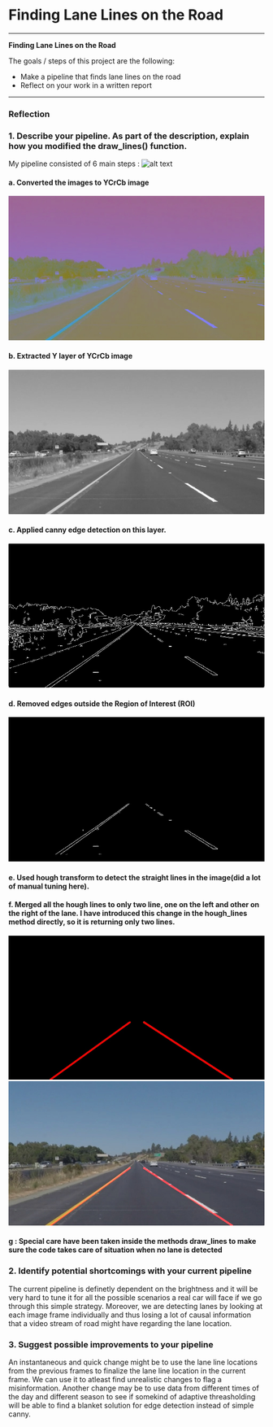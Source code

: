 # **Finding Lane Lines on the Road** 

---

**Finding Lane Lines on the Road**

The goals / steps of this project are the following:
* Make a pipeline that finds lane lines on the road
* Reflect on your work in a written report


[//]: # (Image References)

[image1]: ./test_images/solidYellowLeft.jpg "Original"
[image2]: ./test_images_output/YCrCb/output_solidYellowLeft.jpg "YCrCb"
[image3]: ./test_images_output/layer0/output_solidYellowLeft.jpg "Layer 0 of YCrCb"
[image4]: ./test_images_output/canny/output_solidYellowLeft.jpg "Canny Detected Edges"
[image5]: ./test_images_output/ROI/output_solidYellowLeft.jpg "Edges in ROI"
[image6]: ./test_images_output/rightAndLeftLanes/output_solidYellowLeft.jpg "hough lines followed by merging to find final lanes"
[image7]: ./test_images_output/output_solidYellowLeft.jpg "Detected Lane Edges"

---

### Reflection

### 1. Describe your pipeline. As part of the description, explain how you modified the draw_lines() function.

My pipeline consisted of 6 main steps :
![alt text][image1]
#### a. Converted the images to YCrCb image
![alt text][image2]
#### b. Extracted Y layer of YCrCb image
![alt text][image3]
#### c. Applied canny edge detection on this layer.
![alt text][image4]
#### d. Removed edges outside the Region of Interest (ROI)
![alt text][image5]
#### e. Used hough transform to detect the straight lines in the image(did a lot of manual tuning here).
#### f. Merged all the hough lines to only two line, one on the left and other on the right of the lane. I have introduced this change in the hough_lines method directly, so it is returning only two lines.
![alt text][image6]
![alt text][image7]
#### g : Special care have been taken inside the methods draw_lines to make sure the code takes care of situation when no lane is detected


### 2. Identify potential shortcomings with your current pipeline

The current pipeline is definetly dependent on the brightness and it will be very hard to tune it for all the possible scenarios a real car will face if we go through this simple strategy. Moreover, we are detecting lanes by looking at each image frame individually and thus losing a lot of causal information that a video stream of road might have regarding the lane location.


### 3. Suggest possible improvements to your pipeline

An instantaneous and quick change might be to use the lane line locations from the previous frames to finalize the lane line location in the current frame. We can use it to atleast find unrealistic changes to flag a misinformation.
Another change may be to use data from different times of the day and different season to see if somekind of adaptive threasholding will be able to find a blanket solution for edge detection instead of simple canny.
